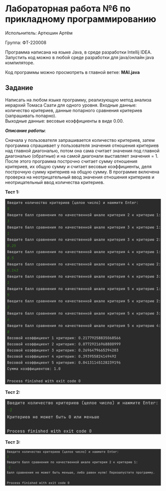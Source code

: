 # Лабораторная работа №6 по прикладному программированию
Испольнитель: Артюшин Артём

Группа: ФТ-220008

Программа написана на языке Java, в среде разработки Intellij IDEA. Запустить код можно в любой среде разработки для java/онлайн java компиляторе.

Код программы можно просмотреть в главной ветке: **MAI.java**

## Задание

Написать на любом языке программу, реализующую метод анализа иерархий Томаса Саати для одного уровня.
Входные данные: количество критериев, данные попарного сравнения критериев (запрашивать попарно).  
Выходные данные: весовые коэффициенты в виде 0.00.

___Описание работы___:

Сначала у пользователя запрашивается количество критериев, затем программа спрашивает у пользователя значения отношения критериев над главной диагональю, потом она сама считает значения под главной диагональю (обратные) и на самой диагонали выставляет значения = 1. После этого программа построчно считает сумму отношения критериев, их общую сумму и считает весовые коэффициенты, деля построчную сумму критериев на общую сумму. В программе включена проверка на неотрицательный ввод значения отношения критериев и неотрицательный ввод количества критериев.

**Тест 1:**

![img](https://github.com/A1r3t0/ThomasSaaty/blob/main/Снимок%20экрана%202023-10-28%20в%2022.21.42.png)

**Тест 2:**

![img](https://github.com/A1r3t0/ThomasSaaty/blob/main/Снимок%20экрана%202023-10-28%20в%2022.26.26.png)

**Тест 3:**

![img](https://github.com/A1r3t0/ThomasSaaty/blob/main/Снимок%20экрана%202023-10-28%20в%2022.29.37.png)
